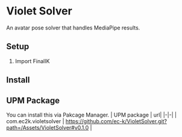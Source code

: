 # Violet Solver

An avatar pose solver that handles MediaPipe results.

## Setup

1. Import FinalIK

## Install

## UPM Package

You can install this via Pakcage Manager.
| UPM package | url|
|-|-|
| com.ec2k.violetsolver | https://github.com/ec-k/VioletSolver.git?path=/Assets/VioletSolver#v0.1.0 |

